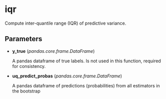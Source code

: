 # iqr

Compute inter-quantile range (IQR) of predictive variance.



## Parameters

- **y_true** (*pandas.core.frame.DataFrame*)

    A pandas dataframe of true labels. Is not used in this function, required for consistency.

- **uq_predict_probas** (*pandas.core.frame.DataFrame*)

    A pandas dataframe of predictions (probabilities) from all estimators in the bootstrap




